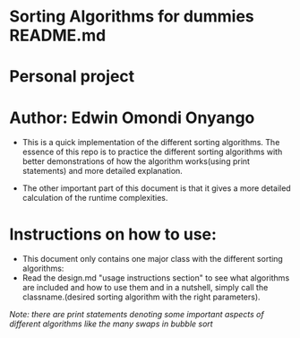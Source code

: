 # Sorting Algorithms for dummies README.md
# Personal project
# Author: Edwin Omondi Onyango

* This is a quick implementation of the different sorting algorithms. The essence of this repo is to practice the different sorting algorithms with better demonstrations of how the algorithm works(using print statements) and more detailed explanation.

* The other important part of this document is that it gives a more detailed calculation of the runtime complexities.

# Instructions on how to use:
* This document only contains one major class with the different sorting algorithms:
* Read the design.md "usage instructions section" to see what algorithms are included and how to use them and in a nutshell, simply call the classname.(desired sorting algorithm with the right parameters).

*Note: there are print statements denoting some important aspects of different algorithms like the many swaps in bubble sort*


